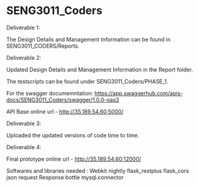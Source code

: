 # SENG3011_Coders

Deliverable 1:

The Design Details and Management Information can be found in SENG3011_CODERS/Reports.

Deliverable 2:

Updated Design Details and Management Information in the Report folder.

The testscripts can be found under SENG3011_Coders/PHASE_1.

For the swagger documemntation:
https://app.swaggerhub.com/apis-docs/SENG3011_Coders/swagger/1.0.0-oas3

API Base online url - http://35.189.54.60:5000/

Deliverable 3:

Uploaded the updated versions of code time to time.

Deliverable 4:

Final prototype online url - http://35.189.54.60:12000/

Softwares and libraries needed :
Webkit nightly
flask_restplus
flask_cors
json
request
Response
bottle
mysql.connector


